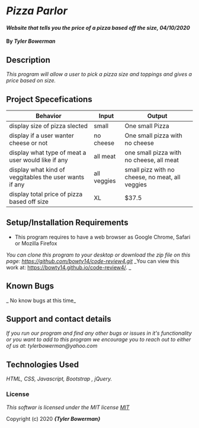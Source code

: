 # _Pizza Parlor_

#### _Website that tells you the price of a pizza based off the size, 04/10/2020_

#### By _**Tyler Bowerman**_

## Description

_This program will allow a user to pick a pizza size and toppings and gives a price based on size._

## Project Specefications

|  Behavior                 |  Input  | Output
|---------------------------|---------|-------
|display size of pizza slected|small| One small Pizza|
|display if a user wanter cheese or not| no cheese|One small pizza with no cheese|
|display what type of meat a user would like if any|all meat| one small pizza with no cheese, all meat|
|display what kind of veggitables the user wants if any| all veggies| small pizz with no cheese, no meat, all veggies|
|display total price of pizza based off size|XL|$37.5|

## Setup/Installation Requirements

* This program requires to have a web browser as Google Chrome, Safari or Mozilla Firefox

_You can clone this program to your desktop or download the zip file on this page: https://github.com/bowty14/code-review4.git_
_You can view this work at: https://bowty14.github.io/code-review4/. _

## Known Bugs

_ No know bugs at this time_

## Support and contact details

_If you run our program and find any other bugs or issues in it's functionality or you want to add to this program we encourage you to reach out to either of us at: tylerbowerman@yahoo.com_

## Technologies Used

_HTML, CSS, Javascript, Bootstrap , jQuery._

### License

*This softwar is licensed under the MIT license [MIT](https://en.wikipedia.org/wiki/MIT_License)*

Copyright (c) 2020 **_{Tyler Bowerman}_**